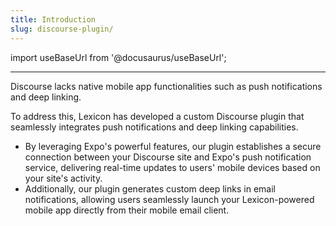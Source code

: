 ```yaml
---
title: Introduction
slug: discourse-plugin/
---
```


import useBaseUrl from '@docusaurus/useBaseUrl';

---

Discourse lacks native mobile app functionalities such as push notifications and deep linking.

To address this, Lexicon has developed a custom Discourse plugin that seamlessly integrates push notifications and deep linking capabilities.

- By leveraging Expo's powerful features, our plugin establishes a secure connection between your Discourse site and Expo's push notification service, delivering real-time updates to users' mobile devices based on your site's activity.
- Additionally, our plugin generates custom deep links in email notifications, allowing users seamlessly launch your Lexicon-powered mobile app directly from their mobile email client.
